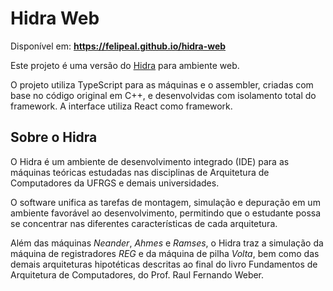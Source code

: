 # Hidra Web

Disponível em: **https://felipeal.github.io/hidra-web**

Este projeto é uma versão do [Hidra](https://github.com/petcomputacaoufrgs/hidracpp) para ambiente web.

O projeto utiliza TypeScript para as máquinas e o assembler, criadas com base no código original em C++, e desenvolvidas com isolamento total do framework. A interface utiliza React como framework.

## Sobre o Hidra

O Hidra é um ambiente de desenvolvimento integrado (IDE) para as máquinas teóricas estudadas nas disciplinas de Arquitetura de Computadores da UFRGS e demais universidades.

O software unifica as tarefas de montagem, simulação e depuração em um ambiente favorável ao desenvolvimento, permitindo que o estudante possa se concentrar nas diferentes características de cada arquitetura.

Além das máquinas *Neander*, *Ahmes* e *Ramses*, o Hidra traz a simulação da máquina de registradores *REG* e da máquina de pilha *Volta*, bem como das demais arquiteturas hipotéticas descritas ao final do livro Fundamentos de Arquitetura de Computadores, do Prof. Raul Fernando Weber.
